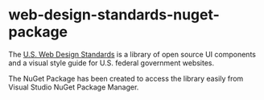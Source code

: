 # web-design-standards-nuget-package
The [U.S. Web Design Standards](https://github.com/18F/web-design-standards) is a library of open source UI components and a visual style guide for U.S. federal government websites.

The NuGet Package has been created to access the library easily from Visual Studio NuGet Package Manager.
